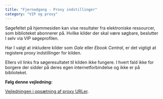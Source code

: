 ```yaml
---
title: "Fjernadgang - Proxy indstillinger"
category: "VIP og proxy"
---
```


Søgefeltet på hjemmesiden kan vise resultater fra elektroniske ressourcer, som biblioteket abonnerer på. Hvilke kilder der skal være søgbare, beslutter I selv via VIP søgeprofilen.

Har I valgt at inkludere kilder som *Gale* eller *Ebook Central*, er det vigtigt at registere proxy indstillinger for kilden. 

Ellers vil links fra søgeresultatet til kilden ikke fungere. I hvert fald ikke for borgere der sidder på deres egen internetforbindelse og ikke er på biblioteket.

**Følg denne vejledning:**

[Vejledningen i opsætning af proxy URLer](https://www.folkebibliotekernescms.dk/main/konfiguration/url-proxy-indstillinger/).





